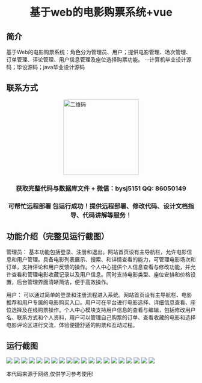 <p><h1 align="center">基于web的电影购票系统+vue</h1></p>

## 简介
基于Web的电影购票系统：角色分为管理员、用户；提供电影管理、场次管理、订单管理、评论管理、用户信息管理及座位选择购票功能。    --计算机毕业设计源码；毕设源码；java毕业设计源码


## 联系方式
<img src="https://bs-1329754181.cos.ap-shanghai.myqcloud.com/wx.jpg" alt="二维码" style="display: block; margin: 0 auto;" width="200px">
<p><h3 align="center">获取完整代码与数据库文件 + 微信：bysj5151 QQ: 86050149</h3></p>
<p><h3 align="center">可帮忙远程部署 包运行成功！提供远程部署、修改代码、设计文档指导、代码讲解等服务！</h3></p>

## 功能介绍（完整见运行截图）
管理员： 基本功能包括登录、注册和退出。网站首页设有主导航栏，允许电影信息和用户管理。具备电影列表展示、搜索、和详情查看的能力，可管理电影场次和订单，支持评论和用户反馈的操作。个人中心提供个人信息查看与修改功能，并允许查看和管理电影收藏记录以及用户信息。同时支持电影类型、座位安排和价格设置，后台管理界面清晰简洁，便于高效操作。

用户： 可以通过简单的登录和注册流程进入系统。网站首页设有主导航栏、电影推荐和用户专属的电影购买入口。用户可在平台进行电影选择、详细信息查看、座位选择及在线购票操作。个人中心模块支持用户信息的查看与编辑，包括修改用户名、联系方式和个人资料，用户可以管理自己购票的订单、查看收藏的电影和选择电影评论区进行交流，体验便捷舒适的购票和互动过程。


## 运行截图
![](https://bs-1329754181.cos.ap-shanghai.myqcloud.com/ssm/WebMovieTicketingSystem/img/001.jpg)
![](https://bs-1329754181.cos.ap-shanghai.myqcloud.com/ssm/WebMovieTicketingSystem/img/002.jpg)
![](https://bs-1329754181.cos.ap-shanghai.myqcloud.com/ssm/WebMovieTicketingSystem/img/003.jpg)
![](https://bs-1329754181.cos.ap-shanghai.myqcloud.com/ssm/WebMovieTicketingSystem/img/004.jpg)
![](https://bs-1329754181.cos.ap-shanghai.myqcloud.com/ssm/WebMovieTicketingSystem/img/005.jpg)
![](https://bs-1329754181.cos.ap-shanghai.myqcloud.com/ssm/WebMovieTicketingSystem/img/006.jpg)
![](https://bs-1329754181.cos.ap-shanghai.myqcloud.com/ssm/WebMovieTicketingSystem/img/007.jpg)
![](https://bs-1329754181.cos.ap-shanghai.myqcloud.com/ssm/WebMovieTicketingSystem/img/008.jpg)
![](https://bs-1329754181.cos.ap-shanghai.myqcloud.com/ssm/WebMovieTicketingSystem/img/009.jpg)
![](https://bs-1329754181.cos.ap-shanghai.myqcloud.com/ssm/WebMovieTicketingSystem/img/010.jpg)
![](https://bs-1329754181.cos.ap-shanghai.myqcloud.com/ssm/WebMovieTicketingSystem/img/011.jpg)
![](https://bs-1329754181.cos.ap-shanghai.myqcloud.com/ssm/WebMovieTicketingSystem/img/012.jpg)
![](https://bs-1329754181.cos.ap-shanghai.myqcloud.com/ssm/WebMovieTicketingSystem/img/013.jpg)
![](https://bs-1329754181.cos.ap-shanghai.myqcloud.com/ssm/WebMovieTicketingSystem/img/014.jpg)
![](https://bs-1329754181.cos.ap-shanghai.myqcloud.com/ssm/WebMovieTicketingSystem/img/015.jpg)
![](https://bs-1329754181.cos.ap-shanghai.myqcloud.com/ssm/WebMovieTicketingSystem/img/016.jpg)
![](https://bs-1329754181.cos.ap-shanghai.myqcloud.com/ssm/WebMovieTicketingSystem/img/017.jpg)
![](https://bs-1329754181.cos.ap-shanghai.myqcloud.com/ssm/WebMovieTicketingSystem/img/018.jpg)
![](https://bs-1329754181.cos.ap-shanghai.myqcloud.com/ssm/WebMovieTicketingSystem/img/019.jpg)
![](https://bs-1329754181.cos.ap-shanghai.myqcloud.com/ssm/WebMovieTicketingSystem/img/020.jpg)

<p>本代码来源于网络,仅供学习参考使用!</p>
